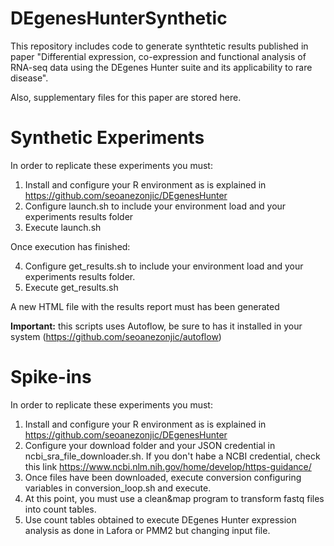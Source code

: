 # DEgenesHunterSynthetic

This repository includes code to generate synthtetic results published in paper "Differential expression, co-expression and functional analysis of RNA-seq data using the DEgenes Hunter suite and its applicability to rare disease".

Also, supplementary files for this paper are stored here.

# Synthetic Experiments
In order to replicate these experiments you must:

1. Install and configure your R environment as is explained in https://github.com/seoanezonjic/DEgenesHunter
2. Configure launch.sh to include your environment load and your experiments results folder
3. Execute launch.sh

Once execution has finished:

4. Configure get_results.sh to include your environment load and your experiments results folder.
5. Execute get_results.sh

A new HTML file with the results report must has been generated

**Important:** this scripts uses Autoflow, be sure to has it installed in your system (https://github.com/seoanezonjic/autoflow)

# Spike-ins 
In order to replicate these experiments you must:

1. Install and configure your R environment as is explained in https://github.com/seoanezonjic/DEgenesHunter
2. Configure your download folder and your JSON credential in ncbi_sra_file_downloader.sh. If you don't habe a NCBI credential, check this link https://www.ncbi.nlm.nih.gov/home/develop/https-guidance/
3. Once files have been downloaded, execute conversion configuring variables in conversion_loop.sh and execute.
4. At this point, you must use a clean&map program to transform fastq files into count tables.
5. Use count tables obtained to execute DEgenes Hunter expression analysis as done in Lafora or PMM2 but changing input file.
